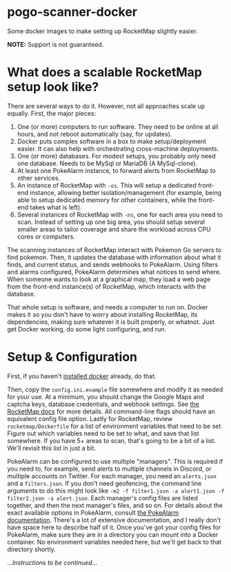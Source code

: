 # pogo-scanner-docker
Some docker images to make setting up RocketMap slightly easier.

**NOTE:** Support is not guaranteed.

# What does a scalable RocketMap setup look like?
There are several ways to do it. However, not all approaches scale up equally.
First, the major pieces:

  1. One (or more) computers to run software. They need to be online at all hours,
  and not reboot automatically (say, for updates).
  1. Docker puts complex software in a box to make setup/deployment easier. It can
  also help with orchestrating cross-machine deployments.
  2. One (or more) databases. For modest setups, you probably only need one database.
  Needs to be MySql or MariaDB (A MySql-clone).
  3. At least one PokeAlarm instance, to forward alerts from RocketMap to other
  services.
  4. An instance of RocketMap with `-os`. This will setup a dedicated front-end
  instance, allowing better isolation/management (for example, being able to
  setup dedicated memory for other containers, while the front-end takes what
  is left).
  5. Several instances of RocketMap with `-ns`, one for each area you need to scan.
  Instead of setting up one big area, you should setup several smaller areas to
  tailor coverage and share the workload across CPU cores or computers.

The scanning instances of RocketMap interact with Pokemon Go servers to find pokemon.
Then, it updates the database with information about what it finds, and current
status, and sends webhooks to PokeAlarm. Using filters and alarms configured,
PokeAlarm determines what notices to send where. When someone wants to look at
a graphical map, they load a web page from the front-end instance(s) of RocketMap,
which interacts with the database.

That whole setup is software, and needs a computer to run on. Docker makes it so
you don't have to worry about installing RocketMap, its dependencies, making sure
whatever it is built properly, or whatnot. Just get Docker working, do some light
configuring, and run.

# Setup & Configuration

First, if you haven't [installed docker](https://www.docker.com/community-edition)
already, do that.

Then, copy the `config.ini.example` file somewhere and modify it as needed for
your use. At a minimum, you should change the Google Maps and captcha keys,
database credentials, and webhook settings. See
[the RocketMap docs](https://rocketmap.readthedocs.io/en/develop/first-run/commandline.html)
for more details. All command-line flags should have an equivalent config file
option. Lastly for RocketMap, review `rocketmap/Dockerfile` for a list of
environment variables that need to be set. Figure out which variables need to be
set to what, and save that list somewhere. If you have 5+ areas to scan, that's
going to be a bit of a list. We'll revisit this list in just a bit.

PokeAlarm can be configured to use multiple "managers". This is required if you
need to, for example, send alerts to multiple channels in Discord, or multiple
accounts on Twitter. For each manager, you need an `alerts.json` and a
`filters.json`. If you don't need geofencing, the command line arguments to do this
might look like `-m2 -f filter1.json -a alert1.json -f filter2.json -a alert.json`.
Each manager's config files are listed together, and then the next manager's files,
and so on. For details about the exact available options in PokeAlarm, consult
[the PokeAlarm documentation](https://github.com/RocketMap/PokeAlarm/wiki). There's
a lot of extensive documentation, and I really don't have space here to describe
half of it. Once you've got your config files for PokeAlarm, make sure they are
in a directory you can mount into a Docker container. No environment variables
needed here, but we'll get back to that directory shortly.

..._Instructions to be continued_...
